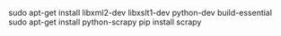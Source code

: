 sudo apt-get install libxml2-dev libxslt1-dev python-dev build-essential
sudo apt-get install python-scrapy
pip install scrapy
